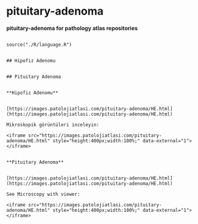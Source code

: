 # pituitary-adenoma



**pituitary-adenoma for pathology atlas repositories**





```{r language pituitary-adenoma, echo=FALSE, include=TRUE}

source("./R/language.R")

```




```{asis, echo = (language == "TR")}

## Hipofiz Adenomu

```




```{asis, echo = (language == "EN")}

## Pituitary Adenoma

```




```{asis, echo = (language == "TR")}

**Hipofiz Adenomu**


[https://images.patolojiatlasi.com/pituitary-adenoma/HE.html](https://images.patolojiatlasi.com/pituitary-adenoma/HE.html)

Mikroskopik görüntüleri inceleyin:

<iframe src="https://images.patolojiatlasi.com/pituitary-adenoma/HE.html" style="height:400px;width:100%;" data-external="1"></iframe>

```




```{asis, echo = (language == "EN")}

**Pituitary Adenoma**


[https://images.patolojiatlasi.com/pituitary-adenoma/HE.html](https://images.patolojiatlasi.com/pituitary-adenoma/HE.html)

See Microscopy with viewer: 

<iframe src="https://images.patolojiatlasi.com/pituitary-adenoma/HE.html" style="height:400px;width:100%;" data-external="1"></iframe>

```


